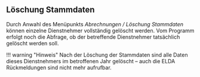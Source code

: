 ## Löschung Stammdaten

Durch Anwahl des Menüpunkts *Abrechnungen / Löschung Stammdaten* können einzelne Dienstnehmer vollständig gelöscht werden. Vom Programm erfolgt noch die Abfrage, ob der betreffende Dienstnehmer tatsächlich gelöscht werden soll.

!!! warning "Hinweis"
    Nach der Löschung der Stammdaten sind alle Daten dieses Dienstnehmers im betroffenen Jahr gelöscht – auch die ELDA Rückmeldungen sind nicht mehr aufrufbar.